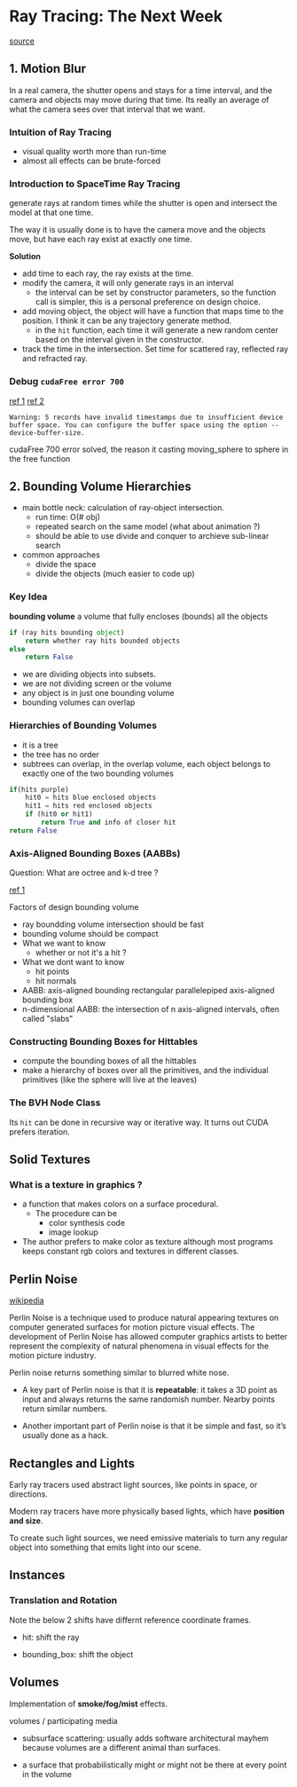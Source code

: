 # Ray Tracing: The Next Week

[source](https://raytracing.github.io/books/RayTracingTheNextWeek.html)

## 1. Motion Blur

In a real camera, the shutter opens and stays for a time interval, and the camera and objects may move during that time. Its really an average of what the camera sees over that interval that we want.

### Intuition of Ray Tracing

- visual quality worth more than run-time
- almost all effects can be brute-forced

### Introduction to SpaceTime Ray Tracing

generate rays at random times while the shutter is open and intersect the model at that one time.

The way it is usually done is to have the camera move and the objects move, but have each ray exist at exactly one time.

**Solution**

- add time to each ray, the ray exists at the time.
- modify the camera, it will only generate rays in an interval
    - the interval can be set by constructor parameters, so the function call is simpler, this is a personal preference on design choice.
- add moving object, the object will have a function that maps time to the position. I think it can be any trajectory generate method.
    - in the `hit` function, each time it will generate a new random center based on the interval given in the constructor.
- track the time in the intersection. Set time for scattered ray, reflected ray and refracted ray.

### Debug `cudaFree error 700`

[ref 1](https://stackoverflow.com/questions/58902166/why-do-i-have-insufficient-buffer-space-when-i-put-allocation-code-in-a-functi)
[ref 2](https://stackoom.com/question/3z98w/%E5%B0%86%E5%88%86%E9%85%8D%E4%BB%A3%E7%A0%81%E6%94%BE%E5%9C%A8%E5%87%BD%E6%95%B0%E4%B8%AD%E6%97%B6-%E4%B8%BA%E4%BB%80%E4%B9%88%E6%88%91%E7%9A%84%E7%BC%93%E5%86%B2%E5%8C%BA%E7%A9%BA%E9%97%B4%E4%B8%8D%E8%B6%B3)
```
Warning: 5 records have invalid timestamps due to insufficient device buffer space. You can configure the buffer space using the option --device-buffer-size.
```

cudaFree 700 error solved, the reason it casting moving_sphere to sphere in the free function

## 2. Bounding Volume Hierarchies

- main bottle neck: calculation of ray-object intersection.
    - run time: O(# obj)
    - repeated search on the same model (what about animation ?)
    - should be able to use divide and conquer to archieve sub-linear search
- common approaches
    - divide the space
    - divide the objects (much easier to code up)

### Key Idea

**bounding volume** a volume that fully encloses (bounds) all the objects

```python
if (ray hits bounding object)
    return whether ray hits bounded objects 
else
    return False
```

- we are dividing objects into subsets.
- we are not dividing screen or the volume
- any object is in just one bounding volume
- bounding volumes can overlap

### Hierarchies of Bounding Volumes

- it is a tree
- the tree has no order
- subtrees can overlap, in the overlap volume, each object belongs to exactly one of the two bounding volumes

```python
if(hits purple)
    hit0 = hits blue enclosed objects
    hit1 = hits red enclosed objects
    if (hit0 or hit1)
        return True and info of closer hit
return False
```

### Axis-Aligned Bounding Boxes (AABBs)

Question: What are octree and k-d tree ?

[ref 1](https://www.gamedev.net/forums/topic/289728-octrees-vs-kd-trees/)

Factors of design bounding volume

- ray boundding volume intersection should be fast
- bounding volume should be compact
- What we want to know 
    - whether or not it's a hit ?
- What we dont want to know
    - hit points
    - hit normals
- AABB: axis-aligned bounding rectangular parallelepiped axis-aligned bounding box
- n-dimensional AABB: the intersection of n axis-aligned intervals, often called "slabs"

### Constructing Bounding Boxes for Hittables

- compute the bounding boxes of all the hittables
- make a hierarchy of boxes over all the primitives, and the individual primitives (like the sphere will live at the leaves)

### The BVH Node Class

Its `hit` can be done in recursive way or iterative way. It turns out CUDA prefers iteration.

## Solid Textures

### What is a texture in graphics ?

- a function that makes colors on a surface procedural.
    - The procedure can be
        - color synthesis code 
        - image lookup
- The author prefers to make color as texture although most programs keeps constant rgb colors and textures in different classes.

## Perlin Noise

[wikipedia](https://en.wikipedia.org/wiki/Perlin_noise)


Perlin Noise is a technique used to produce natural appearing textures on computer generated surfaces for motion picture visual effects. The development of Perlin Noise has allowed computer graphics artists to better represent the complexity of natural phenomena in visual effects for the motion picture industry.


Perlin noise returns something similar to blurred white nose.

- A key part of Perlin noise is that it is **repeatable**: it takes a 3D point as input and always returns the same randomish number. Nearby points return similar numbers. 

- Another important part of Perlin noise is that it be simple and fast, so it’s usually done as a hack.


## Rectangles and Lights

Early ray tracers used abstract light sources, like points in space, or directions.

Modern ray tracers have more physically based lights, which have **position and size**.

To create such light sources, we need emissive materials to turn any regular object into something that emits light into our scene.

## Instances

### Translation and Rotation

Note the below 2 shifts have differnt reference coordinate frames.

- hit: shift the ray

- bounding_box: shift the object

## Volumes

Implementation of **smoke/fog/mist** effects.

volumes /  participating media

- subsurface scattering: usually adds software architectural mayhem because volumes are a different animal than surfaces.
 
- a surface that probabilistically might or might not be there at every point in the volume  

